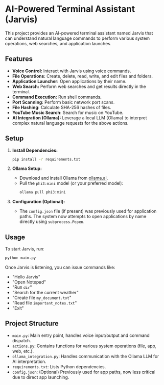 # AI-Powered Terminal Assistant (Jarvis)

This project provides an AI-powered terminal assistant named Jarvis that can understand natural language commands to perform various system operations, web searches, and application launches.

## Features

- **Voice Control:** Interact with Jarvis using voice commands.
- **File Operations:** Create, delete, read, write, and edit files and folders.
- **Application Launcher:** Open applications by their name.
- **Web Search:** Perform web searches and get results directly in the terminal.
- **Command Execution:** Run shell commands.
- **Port Scanning:** Perform basic network port scans.
- **File Hashing:** Calculate SHA-256 hashes of files.
- **YouTube Music Search:** Search for music on YouTube.
- **AI Integration (Ollama):** Leverage a local LLM (Ollama) to interpret complex natural language requests for the above actions.

## Setup

1.  **Install Dependencies:**
    ```bash
    pip install -r requirements.txt
    ```

2.  **Ollama Setup:**
    -   Download and install Ollama from [ollama.ai](https://ollama.ai/).
    -   Pull the `phi3:mini` model (or your preferred model):
        ```bash
        ollama pull phi3:mini
        ```

3.  **Configuration (Optional):**
    -   The `config.json` file (if present) was previously used for application paths. The system now attempts to open applications by name directly using `subprocess.Popen`.

## Usage

To start Jarvis, run:

```bash
python main.py
```

Once Jarvis is listening, you can issue commands like:

-   "Hello Jarvis"
-   "Open Notepad"
-   "Run `dir`"
-   "Search for the current weather"
-   "Create file `my_document.txt`"
-   "Read file `important_notes.txt`"
-   "Exit"

## Project Structure

-   `main.py`: Main entry point, handles voice input/output and command dispatch.
-   `actions.py`: Contains functions for various system operations (file, app, web, etc.).
-   `ollama_integration.py`: Handles communication with the Ollama LLM for AI interpretation.
-   `requirements.txt`: Lists Python dependencies.
-   `config.json`: (Optional) Previously used for app paths, now less critical due to direct app launching.

